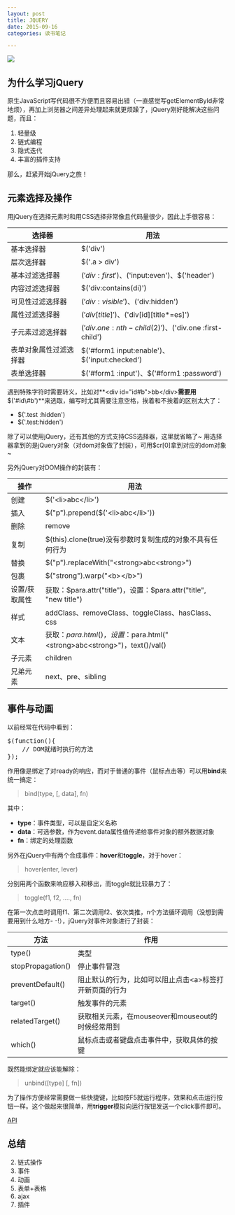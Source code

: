 ```yaml
---
layout: post
title: JQUERY
date: 2015-09-16
categories: 读书笔记

---
```


![](http://img4.douban.com/mpic/s10170467.jpg)

## 为什么学习jQuery

原生JavaScript写代码很不方便而且容易出错（一直感觉写getElementById非常地烦），再加上浏览器之间差异处理起来就更烦躁了，jQuery刚好能解决这些问题，而且：

1. 轻量级
2. 链式编程
3. 隐式迭代
4. 丰富的插件支持

那么，赶紧开始jQuery之旅！

## 元素选择及操作

用jQuery在选择元素时和用CSS选择非常像且代码量很少，因此上手很容易：

选择器|用法
-|-
基本选择器|$('div')
层次选择器|$('.a > div')
基本过滤选择器|$('div:first')、$('input:even')、$('header')
内容过滤选择器|$('div:contains(di)')
可见性过滤选择器|$('div:visible')、$('div:hidden')
属性过滤选择器|$('div[title]')、$('div[id]\[title*=es]')
子元素过滤选择器|$('div.one :nth-child(2)')、$('div.one :first-child')
表单对象属性过滤选择器|$('#form1 input:enable')、$('input:checked')
表单选择器|$('#form1 :input')、$('#form1 :password')

遇到特殊字符时需要转义，比如对**&lt;div id="id#b"&gt;bb&lt;/div&gt;**需要用**$('#id\\#b')**来选取，编写时尤其需要注意空格，挨着和不挨着的区别太大了：

- $('.test :hidden')
- $('.test:hidden')

除了可以使用jQuery，还有其他的方式支持CSS选择器，这里就省略了~ 用选择器拿到的是jQuery对象（对dom对象做了封装），可用$cr[0]拿到对应的dom对象~

另外jQuery对DOM操作的封装有：

操作|用法
-|-
创建|$('&lt;li&gt;abc&lt;/li&gt;')
插入|$("p").prepend($('&lt;li&gt;abc&lt;/li&gt;'))
删除|remove
复制|$(this).clone(true)没有参数时复制生成的对象不具有任何行为
替换|$("p").replaceWith("&lt;strong&gt;abc&lt;strong&gt;")
包裹|$("strong").warp("&lt;b&gt;&lt;/b&gt;")
设置/获取属性|获取：$para.attr("title")，设置：$para.attr("title", "new title")
样式|addClass、removeClass、toggleClass、hasClass、css
文本|获取：$para.html()，设置：$para.html("&lt;strong&gt;abc&lt;strong&gt;")，text()/val()
子元素|children
兄弟元素|next、pre、sibling

## 事件与动画

以前经常在代码中看到：

<pre class="prettyprint">
$(function(){
    // DOM就绪时执行的方法
});
</pre>

作用像是绑定了对ready的响应，而对于普通的事件（鼠标点击等）可以用**bind**来统一搞定：

> bind(type, [, data], fn)

其中：
- **type**：事件类型，可以是自定义名称
- **data**：可选参数，作为event.data属性值传递给事件对象的额外数据对象
- **fn**：绑定的处理函数

另外在jQuery中有两个合成事件：**hover**和**toggle**，对于hover：

> hover(enter, lever)

分别用两个函数来响应移入和移出，而toggle就比较暴力了：

> toggle(f1, f2, ...., fn)

在第一次点击时调用f1、第二次调用f2、依次类推，n个方法循环调用（没想到需要用到什么地方- -!），jQuery对事件对象进行了封装：

方法|作用
-|-
type()|类型
stopPropagation()|停止事件冒泡
preventDefault()|阻止默认的行为，比如可以阻止点击&lt;a&gt;标签打开新页面的行为
target()|触发事件的元素
relatedTarget()|获取相关元素，在mouseover和mouseout的时候经常用到
which()|鼠标点击或者键盘点击事件中，获取具体的按键

既然能绑定就应该能解除：

> unbind([type] \[, fn])

为了操作方便经常需要做一些快捷键，比如按F5就运行程序，效果和点击运行按钮一样。这个做起来很简单，用**trigger**模拟向运行按钮发送一个click事件即可。


[API](http://jquery.cuishifeng.cn/index.html)

## 总结

2. 链式操作
4. 事件
5. 动画
6. 表单+表格
7. ajax
8. 插件